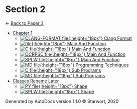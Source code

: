 # Section 2

← [Back to Paper 2](..)

- [Chapter 1](chapter_1/index.html)
  - [![CLANG-FORMAT file](https://img.icons8.com/windows/512/4a90e2/file-configuration.png){:height="18px"} Clang Format](chapter_1/.clang-format)
  - [![ file](https://img.icons8.com/windows/512/4a90e2/binary-file.png){:height="18px"} Main And Function](chapter_1/main_and_function)
  - [![C file](https://img.icons8.com/windows/512/4a90e2/c.png){:height="18px"} Main And Function](chapter_1/main_and_function.c)
  - [![OCRPSC file](https://img.icons8.com/windows/512/4a90e2/code-file.png){:height="18px"} Main And Function](chapter_1/main_and_function.ocrpsc)
  - [![SPLW file](https://starwort.github.io/computer-science/icon-splw.png){:height="18px"} Main And Function](chapter_1/main_and_function.splw)
  - [![MD file](https://img.icons8.com/windows/512/4a90e2/regular-document.png){:height="18px"} Programming Techniques](chapter_1/programming_techniques.html)
  - [![C file](https://img.icons8.com/windows/512/4a90e2/c.png){:height="18px"} Sub Programs](chapter_1/sub_programs.c)
  - [![MD file](https://img.icons8.com/windows/512/4a90e2/regular-document.png){:height="18px"} Sub Programs](chapter_1/sub_programs.html)
- [Classes Rename Later](classes_RENAME_LATER/index.html)
  - [![PY file](https://img.icons8.com/windows/512/4a90e2/py.png){:height="18px"} Shape](classes_RENAME_LATER/shape.py)
  - [![SPLW file](https://starwort.github.io/computer-science/icon-splw.png){:height="18px"} Shape](classes_RENAME_LATER/shape.splw)

Generated by AutoDocs version 1.1.0 © Starwort, 2020
